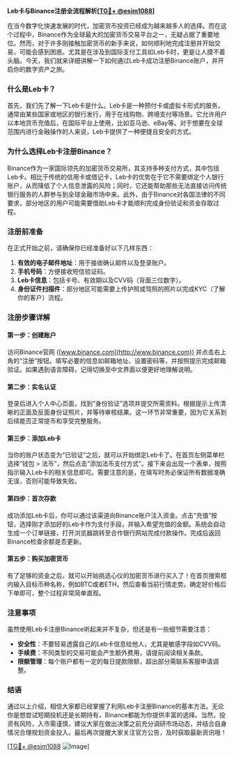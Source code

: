 **Leb卡与Binance注册全流程解析[[TG💪+ @esim1088](https://t.me/s/esim1088)]**

在当今数字化快速发展的时代，加密货币投资已经成为越来越多人的选择。而在这个过程中，Binance作为全球最大的加密货币交易平台之一，无疑占据了重要地位。然而，对于许多刚接触加密货币的新手来说，如何顺利地完成注册并开始交易，可能会感到困惑。尤其是在涉及到国际支付工具如Leb卡时，更是让人摸不着头脑。今天，我们就来详细讲解一下如何通过Leb卡成功注册Binance账户，并开启你的数字资产之旅。

### 什么是Leb卡？

首先，我们先了解一下Leb卡是什么。Leb卡是一种预付卡或虚拟卡形式的服务，通常由某些国家或地区的银行发行，用于在线购物、跨境支付等场景。它允许用户以本地货币充值后，在国际平台上使用，比如亚马逊、eBay等。对于想要在全球范围内进行金融操作的人来说，Leb卡提供了一种便捷且安全的方式。

### 为什么选择Leb卡注册Binance？

Binance作为一家国际领先的加密货币交易所，其支持多种支付方式，其中包括Leb卡。相比于传统的信用卡或借记卡，Leb卡的优势在于它不需要绑定个人银行账户，从而降低了个人信息泄露的风险；同时，它还能帮助那些无法直接访问传统银行服务的人群参与到全球金融市场中来。此外，由于Binance对各国法律的不同要求，部分地区的用户可能需要借助Leb卡才能顺利完成身份验证和资金存取过程。

### 注册前准备

在正式开始之前，请确保你已经准备好以下几样东西：
1. **有效的电子邮件地址**：用于接收确认邮件以及登录账户。
2. **手机号码**：方便接收短信验证码。
3. **Leb卡信息**：包括卡号、有效期以及CVV码（背面三位数字）。
4. **身份证件扫描件**：部分地区可能需要上传护照或驾照的照片以完成KYC（了解你的客户）流程。

### 注册步骤详解

#### 第一步：创建账户
访问Binance官网 ([www.binance.com](http://www.binance.com)) 并点击右上角的“注册”按钮。填写必要的信息如邮箱地址、设置密码等，并按照提示完成邮箱验证。如果遇到语言障碍，记得切换至中文界面以便更好地理解说明。

#### 第二步：实名认证
登录后进入个人中心页面，找到“身份验证”选项并提交所需资料。根据提示上传清晰的正面及反面身份证照片，并等待审核结果。这一环节非常重要，因为它关系到后续能否正常提币和享受完整服务。

#### 第三步：添加Leb卡
当你的账户状态变为“已验证”之后，就可以开始绑定Leb卡了。在首页左侧菜单栏选择“钱包 > 法币”，然后点击“添加法币支付方式”。接下来会出现一个表单，按照指示输入Leb卡的相关信息即可。需要注意的是，在填写时务必保证所有数据准确无误，否则可能导致失败。

#### 第四步：首次存款
成功添加Leb卡后，你可以通过该渠道向Binance账户注入资金。点击“充值”按钮，选择刚才添加好的Leb卡作为支付手段，并输入希望充值的金额。系统会自动生成一个订单链接，打开浏览器跳转至合作银行网站完成付款操作。完成后返回Binance检查余额是否更新。

#### 第五步：购买加密货币
有了足够的资金之后，就可以开始挑选心仪的加密货币进行买入了！在首页搜索框内输入目标币种名称，例如BTC或者ETH，然后查看当前行情走势。确定好价格后下单即可，整个过程非常简单直观。

### 注意事项

虽然使用Leb卡注册Binance听起来并不复杂，但还是有一些细节需要注意：
- **安全性**：不要轻易透露自己的Leb卡信息给他人，尤其是敏感字段如CVV码。
- **手续费**：不同类型的交易可能会产生额外费用，请提前阅读相关条款。
- **限额管理**：每个账户都有一定的每日提款限额，超出部分需联系客服申请调整。

### 结语

通过以上介绍，相信大家都已经掌握了利用Leb卡注册Binance的基本方法。无论你是想尝试短期投机还是长期持有，Binance都能为你提供丰富的选择。当然，投资有风险，入市需谨慎，建议大家在做出决策之前充分调研市场动态，并结合自身情况合理规划资金投入。最后再次提醒大家关注官方公告，及时获取最新资讯哦！

[[TG💪+ @esim1088](https://t.me/s/esim1088) ![Image](https://i.postimg.cc/4NQfJmqS/Snipaste-2025-05-13-00-14-12.png)]